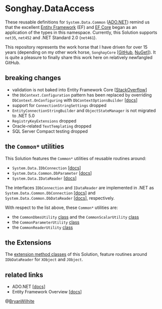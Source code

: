 # Songhay.DataAccess

These reusable definitions for `System.Data.Common` ([ADO.NET](https://en.wikipedia.org/wiki/ADO.NET)) remind us that the excellent [Entity Framework](https://github.com/aspnet/EntityFramework6) (EF) and [EF Core](https://github.com/aspnet/EntityFrameworkCore) began as an application of the types in this namespace. Currently, this Solution supports `net35`, `net452` and .NET Standard 2.0 (`net461`).

This repository represents the work horse that I have driven for over 15 years (depending on my other work horse, `SonghayCore` [[GitHub](https://github.com/BryanWilhite/SonghayCore), [NuGet](https://www.nuget.org/packages/SonghayCore/)]). It is quite a pleasure to finally share this work here on relatively newfangled GitHub.

## breaking changes

- validation is not baked into Entity Framework Core [[StackOverflow](https://stackoverflow.com/a/43427057/22944)]
- the `DbContext.Configuration` pattern has been replaced by overriding `DbContext.OnConfiguring` with `DbContextOptionsBuilder` [[docs](https://docs.microsoft.com/en-us/dotnet/api/microsoft.entityframeworkcore.dbcontextoptionsbuilder?view=efcore-5.0)]
- support for `ConnectionStringSettings` dropped
- `EntityConnectionStringBuilder` and `ObjectStateManager` is not migrated to .NET 5.0
- `RegistryKeyExtensions` dropped
- Oracle-related `TextTemplating` dropped
- SQL Server Compact testing dropped

## the `Common*` utilities

This Solution features the `Common*` utilities of reusable routines around:

- `System.Data.IDbConnection` [[docs](https://docs.microsoft.com/en-us/dotnet/api/system.data.IDbConnection?view=netcore-2.0)]
- `System.Data.Common.DbParameter` [[docs](https://docs.microsoft.com/en-us/dotnet/api/system.data.common.dbparameter?view=netcore-2.0)]
- `System.Data.IDataReader` [[docs](https://docs.microsoft.com/en-us/dotnet/api/system.data.IDataReader?view=netcore-2.0)]

The interfaces `IDbConnection` and `IDataReader` are implemented in .NET as `System.Data.Common.DbConnection` [[docs](https://docs.microsoft.com/en-us/dotnet/api/system.data.common.dbconnection?view=netcore-2.0)] and `System.Data.Common.DbDataReader` [[docs](https://docs.microsoft.com/en-us/dotnet/api/system.data.common.dbdatareader?view=netcore-2.0)], respectively.

With respect to the list above, these `Common*` utilities are:

- the `CommonDbmsUtility` [class](https://github.com/BryanWilhite/Songhay.DataAccess/blob/master/Songhay.DataAccess/CommonDbmsUtility.cs) and the `CommonScalarUtility` [class](https://github.com/BryanWilhite/Songhay.DataAccess/blob/master/Songhay.DataAccess/CommonScalarUtility.cs)
- the `CommonParameterUtility` [class](https://github.com/BryanWilhite/Songhay.DataAccess/blob/master/Songhay.DataAccess/CommonParameterUtility.cs)
- the `CommonReaderUtility` [class](https://github.com/BryanWilhite/Songhay.DataAccess/blob/master/Songhay.DataAccess/CommonReaderUtility.cs)

## the Extensions

The [extension method classes](https://github.com/BryanWilhite/Songhay.DataAccess/tree/master/Songhay.DataAccess/Extensions) of this Solution, feature routines around `IDbDataReader` for `XObject` and `JObject`.

## related links

- ADO.NET [[docs](https://docs.microsoft.com/en-us/dotnet/framework/data/adonet/)]
- Entity Framework Overview [[docs](https://docs.microsoft.com/en-us/dotnet/framework/data/adonet/ef/overview)]

@[BryanWilhite](https://twitter.com/bryanwilhite)
